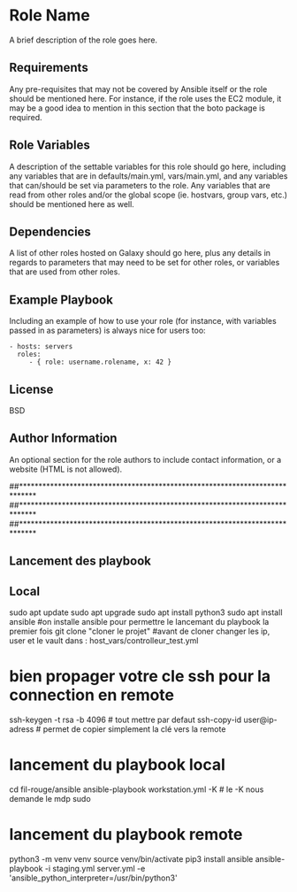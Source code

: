 Role Name
=========

A brief description of the role goes here.

Requirements
------------

Any pre-requisites that may not be covered by Ansible itself or the role should be mentioned here. For instance, if the role uses the EC2 module, it may be a good idea to mention in this section that the boto package is required.

Role Variables
--------------

A description of the settable variables for this role should go here, including any variables that are in defaults/main.yml, vars/main.yml, and any variables that can/should be set via parameters to the role. Any variables that are read from other roles and/or the global scope (ie. hostvars, group vars, etc.) should be mentioned here as well.

Dependencies
------------

A list of other roles hosted on Galaxy should go here, plus any details in regards to parameters that may need to be set for other roles, or variables that are used from other roles.

Example Playbook
----------------

Including an example of how to use your role (for instance, with variables passed in as parameters) is always nice for users too:

    - hosts: servers
      roles:
         - { role: username.rolename, x: 42 }

License
-------

BSD

Author Information
------------------

An optional section for the role authors to include contact information, or a website (HTML is not allowed).

##****************************************************************************
##****************************************************************************
##****************************************************************************

## Lancement des playbook 

## Local
sudo apt update
sudo apt upgrade
sudo apt install python3
sudo apt install ansible #on installe ansible pour permettre le lancemant du playbook la premier fois
git clone "cloner le projet" #avant de cloner changer les ip, user et le vault dans : host_vars/controlleur_test.yml
# bien propager votre cle ssh pour la connection en remote
ssh-keygen -t rsa -b 4096 # tout mettre par defaut
ssh-copy-id user@ip-adress # permet de copier simplement la clé vers la remote
# lancement du playbook local
cd fil-rouge/ansible
ansible-playbook workstation.yml -K # le -K nous demande le mdp sudo

# lancement du playbook remote
python3 -m venv venv
source venv/bin/activate
pip3 install ansible
ansible-playbook -i staging.yml server.yml -e 'ansible_python_interpreter=/usr/bin/python3'



